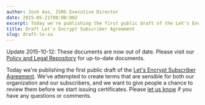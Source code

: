 ```yaml
---
author: Josh Aas, ISRG Executive Director
date: 2015-05-21T00:00:00Z
excerpt: Today we're publishing the first public draft of the Let's Encrypt Subscriber Agreement.
title: Draft Let's Encrypt Subscriber Agreement
slug: draft-le-sa
---
```


Update 2015-10-12: These documents are now out of date. Please visit our [Policy and Legal Repository](https://letsencrypt.org/repository/) for up-to-date documents.

Today we're publishing the first public draft of the [Let's Encrypt Subscriber Agreement](/documents/LE-SA-v1.0-June-23-2015.pdf). We've attempted to create terms that are sensible for both our organization and our subscribers, and we want to give people a chance to review them before we start issuing certificates. Please [let us know](https://groups.google.com/a/letsencrypt.org/forum/#!forum/ca-dev) if you have any questions or comments.